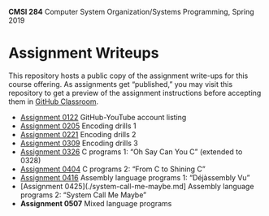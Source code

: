 **CMSI 284** Computer System Organization/Systems Programming, Spring 2019

# Assignment Writeups
This repository hosts a public copy of the assignment write-ups for this course offering. As assignments get “published,” you may visit this repository to get a preview of the assignment instructions before accepting them in [GitHub Classroom](https://classroom.github.com).

- [Assignment 0122](https://dondi.lmu.build/spring2019/cmsi284/cmsi284-spring2019-hw0122.pdf) GitHub-YouTube account listing
- [Assignment 0205](./encoding1.md) Encoding drills 1
- [Assignment 0221](./encoding2.md) Encoding drills 2
- [Assignment 0309](./encoding3.md) Encoding drills 3
- [Assignment 0326](./oh-say-can-you-c.md) C programs 1: “Oh Say Can You C” (extended to 0328)
- [Assignment 0404](./from-c-to-shining-c.md) C programs 2: “From C to Shining C”
- [Assignment 0416](./dejassembly-vu.md) Assembly language programs 1: “Déjàssembly Vu”
- [Assignment 0425](./system-call-me-maybe.md] Assembly language programs 2: “System Call Me Maybe”
- **Assignment 0507** Mixed language programs
